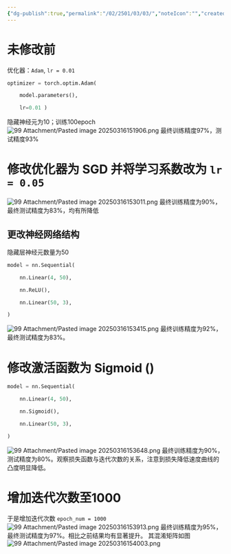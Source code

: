 ```yaml
---
{"dg-publish":true,"permalink":"/02/2501/03/03/","noteIcon":"","created":"2025-03-16T13:42","updated":"2025-07-01T13:38"}
---
```


# 未修改前
优化器：`Adam`, `lr = 0.01`
```python
optimizer = torch.optim.Adam(

    model.parameters(),  

    lr=0.01 )
```
隐藏神经元为10；训练100epoch
![99 Attachment/Pasted image 20250316151906.png](/img/user/99%20Attachment/Pasted%20image%2020250316151906.png)
最终训练精度97%，测试精度93%
# 修改优化器为 SGD 并将学习系数改为 `lr = 0.05`
![99 Attachment/Pasted image 20250316153011.png](/img/user/99%20Attachment/Pasted%20image%2020250316153011.png)
最终训练精度为90%，最终测试精度为83%，均有所降低
## 更改神经网络结构
隐藏层神经元数量为50
```python
model = nn.Sequential(

    nn.Linear(4, 50),  

    nn.ReLU(),       

    nn.Linear(50, 3),  

)
```
![99 Attachment/Pasted image 20250316153415.png](/img/user/99%20Attachment/Pasted%20image%2020250316153415.png)
最终训练精度为92%，最终测试精度为83%。
# 修改激活函数为 Sigmoid ()
```python
model = nn.Sequential(

    nn.Linear(4, 50),  

    nn.Sigmoid(),       

    nn.Linear(50, 3),  

)
```
![99 Attachment/Pasted image 20250316153648.png](/img/user/99%20Attachment/Pasted%20image%2020250316153648.png)
最终训练精度为90%，测试精度为80%。观察损失函数与迭代次数的关系，注意到损失降低速度曲线的凸度明显降低。
# 增加迭代次数至1000
于是增加迭代次数 `epoch_num = 1000 `
![99 Attachment/Pasted image 20250316153913.png](/img/user/99%20Attachment/Pasted%20image%2020250316153913.png)
最终训练精度为95%，最终测试精度为97%。相比之前结果均有显著提升。
其混淆矩阵如图![99 Attachment/Pasted image 20250316154003.png](/img/user/99%20Attachment/Pasted%20image%2020250316154003.png)